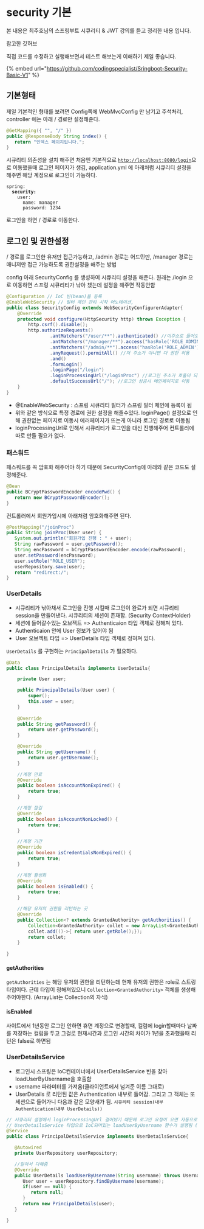 # security 기본

본 내용은 최주호님의 스프링부트 시큐리티 & JWT 강의를 듣고 정리한 내용 입니다.



참고한 깃허브

직접 코드를 수정하고 실행해보면서 테스트 해보는게 이해하기 제일 좋습니다.

{% embed url="https://github.com/codingspecialist/Sringboot-Security-Basic-V1" %}

## 기본형태

제일 기본적인 형태를 보려면 Config쪽에 WebMvcConfig 만 남기고 주석처리, controller 에는 아래 / 경로만 설정해준다.

```java
@GetMapping({ "", "/" })
public @ResponseBody String index() {
   return "인덱스 페이지입니다.";
}
```

시큐리티 의존성을 설치 해주면 처음엔 기본적으로 [`http://localhost:8080/login`](http://localhost:8080/login)으로 이동했을때 로그인 페이지가 생김, application.yml 에 아래처럼 시큐리티 설정을 해주면 해당 계정으로 로그인이 가능하다.

<pre><code>spring:
<strong>  security:
</strong>    user:
      name: manager
      password: 1234
</code></pre>

로그인을 하면 / 경로로 이동한다.&#x20;



## 로그인 및 권한설정

/ 경로를 로그인한 유저만 접근가능하고, /admin 경로는 어드민만, /manager 경로는 매니저만 접근 가능하도록 권한설정을 해주는 방법

config 아래 SecurityConfig 를 생성하여 시큐리티 설정을 해준다. 원래는 /login 으로 이동하면 스프링 시큐리티가 낚아 챘는데 설정을 해주면 작동안함

```java
@Configuration // IoC 빈(bean)을 등록
@EnableWebSecurity // 필터 체인 관리 시작 어노테이션, 
public class SecurityConfig extends WebSecurityConfigurerAdapter{
    @Override
    protected void configure(HttpSecurity http) throws Exception {
        http.csrf().disable();
        http.authorizeRequests()
                .antMatchers("/user/**").authenticated() //이주소로 들어오면 인증이 필요하다.
                .antMatchers("/manager/**").access("hasRole('ROLE_ADMIN') or hasRole('ROLE_MANAGER')") //이 권한이 있는 사람만 접근가능
                .antMatchers("/admin/**").access("hasRole('ROLE_ADMIN')") //이 권한이 있는 사람만 접근가능
                .anyRequest().permitAll() //저 주소가 아니면 다 권한 허용
                .and()
                .formLogin()
                .loginPage("/login")
                .loginProcessingUrl("/loginProc") //로그인 주소가 호출이 되면 시큐리티가 낚아채서 로그인을 진행해준다.
                .defaultSuccessUrl("/"); //로그인 성공시 메인페이지로 이동
    }
}
```

* @EnableWebSecurity : 스프링 시큐리티 필터가 스프링 필터 체인에 등록이 됨
* 위와 같은 방식으로 특정 경로에 권한 설정을 해줄수있다. loginPage() 설정으로 인해 권한없는 페이지로 이동시 에러페이지가 뜨는게 아니라 로그인 경로로 이동됨
* loginProcessingUrl로 인해서 시큐리티가 로그인을 대신 진행해주어 컨트롤러에 따로 만들 필요가 없다.

### 패스워드

패스워드를 꼭 암호화 해주어야 하기 때문에 SecurityConfig에 아래와 같은 코드도 설정해준다.

```java
@Bean
public BCryptPasswordEncoder encodePwd() {
   return new BCryptPasswordEncoder();
}
```

컨트롤러에서 회원가입시에 아래처럼 암호화해주면 된다.

```java
@PostMapping("/joinProc")
public String joinProc(User user) {
   System.out.println("회원가입 진행 : " + user);
   String rawPassword = user.getPassword();
   String encPassword = bCryptPasswordEncoder.encode(rawPassword);
   user.setPassword(encPassword);
   user.setRole("ROLE_USER");
   userRepository.save(user);
   return "redirect:/";
}
```

### UserDetails

* 시큐리티가 낚아채서 로그인을 진행 시킬때 로그인이 완료가 되면 시큐리티 session을 만들어낸다. 시큐리티의 세션이 존재함. (Security ContextHolder)
* 세션에 들어갈수있는 오브젝트 => Authenticaion 타입 객체로 정해져 있다.&#x20;
* Authenticaion 안에 User 정보가 있어야 됨&#x20;
* User 오브젝트 타입 => UserDetails 타입 객체로 정혀져 있다.&#x20;

`UserDetails` 를 구현하는 `PrincipalDetails` 가 필요하다.

```java
@Data
public class PrincipalDetails implements UserDetails{

	private User user;

	public PrincipalDetails(User user) {
		super();
		this.user = user;
	}
	
	@Override
	public String getPassword() {
		return user.getPassword();
	}

	@Override
	public String getUsername() {
		return user.getUsername();
	}

	//계정 만료
	@Override
	public boolean isAccountNonExpired() {
		return true;
	}

	//계정 잠김
	@Override
	public boolean isAccountNonLocked() {
		return true;
	}

	//계정 기간
	@Override
	public boolean isCredentialsNonExpired() {
		return true;
	}

	//계정 활성화 
	@Override
	public boolean isEnabled() {
		return true;
	}

	//해당 유저의 권한을 리턴하는 곳
	@Override
	public Collection<? extends GrantedAuthority> getAuthorities() {
		Collection<GrantedAuthority> collet = new ArrayList<GrantedAuthority>();
		collet.add(()->{ return user.getRole();});
		return collet;
	}
	
}
```

#### getAuthorities

`getAuthorities` 는 해당 유저의 권한을 리턴하는데 현재 유저의 권한은 role로 스트링타입이다. 근데 타입이 정해져있으니 `Collection<GrantedAuthority>` 객체를 생성해주어야한다. (ArrayList는 Collection의 자식)

#### isEnabled&#x20;

사이트에서 1년동안 로그인 안하면 휴면 계정으로 변경할때, 컬럼에 login할때마다 날짜를 저장하는 컬럼을 두고 그걸로 현재시간과 로그인 시간의 차이가 1년을 초과했을때 리턴은 false로 하면됨

### UserDetailsService

* 로그인시 스프링은 IoC컨테이너에서 UserDetailsService 빈을 찾아 loadUserByUsername을 호출함
* username 파라미터를 가져옴(클라이언트에서 넘겨준 이름 그대로)
* UserDetails 로 리턴된 값은 Authentication 내부로 들어감. 그리고 그 객체는 또 세션으로 들어가니 다음과 같은 모양새가 됨. `시큐리티 session(내부 Authentication(내부 UserDetails))`

```java
// 시큐리티 설정에서 loginProcessingUrl 걸어놨기 때문에 로그인 요청이 오면 자동으로
// UserDetailsService 타입으로 IoC되어있는 loadUserByUsername 함수가 실행됨 (규칙임)
@Service
public class PrincipalDetailsService implements UserDetailsService{

   @Autowired
   private UserRepository userRepository;

   //알아서 다해줌 
   @Override
   public UserDetails loadUserByUsername(String username) throws UsernameNotFoundException {
      User user = userRepository.findByUsername(username);
      if(user == null) {
         return null;
      }
      return new PrincipalDetails(user);
   }

}
```









